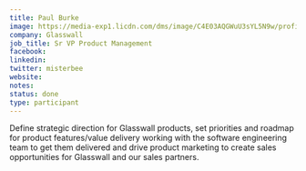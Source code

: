 ```yaml
---
title: Paul Burke
image: https://media-exp1.licdn.com/dms/image/C4E03AQGWuU3sYL5N9w/profile-displayphoto-shrink_400_400/0?e=1611792000&v=beta&t=d4Zy_QukITiJXXLqVdEi05xhZu5RWiYGGFtrGSvMMrE
company: Glasswall
job_title: Sr VP Product Management
facebook:
linkedin: 
twitter: misterbee
website:
notes:
status: done
type: participant
---
```


Define strategic direction for Glasswall products, set priorities and roadmap for product features/value delivery working with the software engineering team to get them delivered and drive product marketing to create sales opportunities for Glasswall and our sales partners.

<!-- put more details about participant here -->
